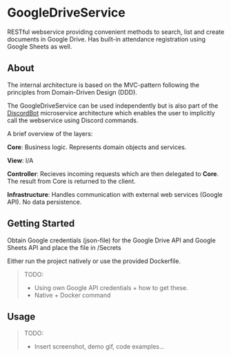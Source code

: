# GoogleDriveService
RESTful webservice providing convenient methods to search, list and create documents in Google Drive. Has built-in attendance registration using Google Sheets as well. 

## About

The internal architecture is based on the MVC-pattern following the principles from Domain-Driven Design (DDD). 

The GoogleDriveService can be used independently but is also part of the [DiscordBot](https://github.com/roedebaron/DiscordBot) microservice architecture which enables the user to implicitly call the webservice using Discord commands.

A brief overview of the layers: 

**Core**: Business logic. Represents domain objects and services. 

**View**: I/A

**Controller**: Recieves incoming requests which are then delegated to **Core**. The result from Core is returned to the client.

**Infrastructure**: Handles communication with external web services (Google API). No data persistence. 

## Getting Started

Obtain Google credentials (json-file) for the Google Drive API and Google Sheets API and place the file in /Secrets

Either run the project natively or use the provided Dockerfile.

> TODO: 
> - Using own Google API credentials + how to get these.
> - Native + Docker command


## Usage 

> TODO:
> - Insert screenshot, demo gif, code examples... 
